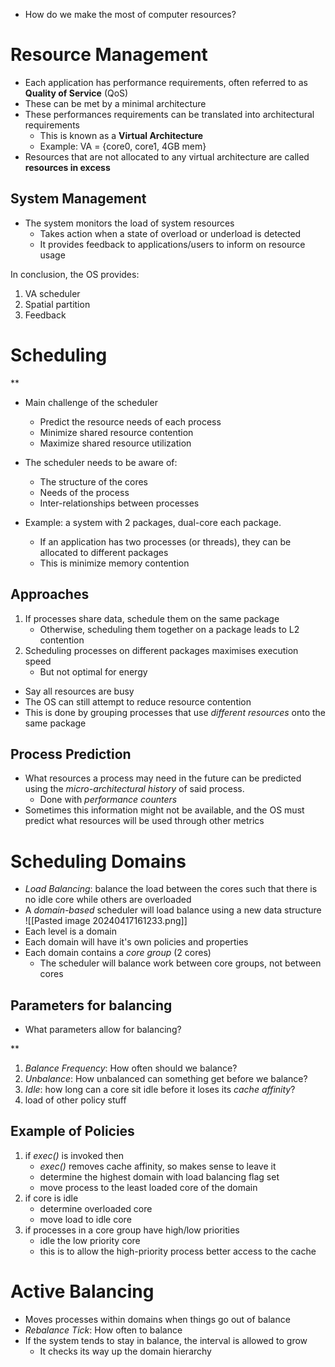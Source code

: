 - How do we make the most of computer resources?

# Resource Management
- Each application has performance requirements, often referred to as **Quality of Service** (QoS)
- These can be met by a minimal architecture
- These performances requirements can be translated into architectural requirements
	- This is known as a **Virtual Architecture**
	- Example: VA = {core0, core1, 4GB mem}
- Resources that are not allocated to any virtual architecture are called **resources in excess**

## System Management
- The system monitors the load of system resources
	- Takes action when a state of overload or underload is detected
	- It provides feedback to applications/users to inform on resource usage
	
In conclusion, the OS provides:
1) VA scheduler
2) Spatial partition
3) Feedback

# Scheduling
**
- Main challenge of the scheduler
	- Predict the resource needs of each process
	- Minimize shared resource contention
	- Maximize shared resource utilization
- The scheduler needs to be aware of:
	- The structure of the cores
	- Needs of the process
	- Inter-relationships between processes

- Example: a system with 2 packages, dual-core each package.
	- If an application has two processes (or threads), they can be allocated to different packages
	- This is minimize memory contention

## Approaches
1) If processes share data, schedule them on the same package
	- Otherwise, scheduling them together on a package leads to L2 contention
2) Scheduling processes on different packages maximises execution speed
	- But not optimal for energy

- Say all resources are busy
- The OS can still attempt to reduce resource contention
- This is done by grouping processes that use *different resources* onto the same package

## Process Prediction
- What resources a process may need in the future can be predicted using the *micro-architectural history* of said process.
	- Done with *performance counters*
- Sometimes this information might not be available, and the OS must predict what resources will be used through other metrics 

# Scheduling Domains
- *Load Balancing*: balance the load between the cores such that there is no idle core while others are overloaded
- A *domain-based* scheduler will load balance using a new data structure
![[Pasted image 20240417161233.png]]
- Each level is a domain
- Each domain will have it's own policies and properties
- Each domain contains a *core group* (2 cores)
	- The scheduler will balance work between core groups, not between cores

## Parameters for balancing
- What parameters allow for balancing?

**
1) *Balance Frequency*: How often should we balance?
2) *Unbalance*: How unbalanced can something get before we balance?
3) *Idle*: how long can a core sit idle before it loses its *cache affinity*?
4) load of other policy stuff

## Example of Policies
1) if *exec()* is invoked then
	- *exec()* removes cache affinity, so makes sense to leave it
	- determine the highest domain with load balancing flag set
	- move process to the least loaded core of the domain
2) if core is idle
	- determine overloaded core
	- move load to idle core
3) if processes in a core group have high/low priorities
	- idle the low priority core
	- this is to allow the high-priority process better access to the cache

# Active Balancing
- Moves processes within domains when things go out of balance
- *Rebalance Tick*: How often to balance
- If the system tends to stay in balance, the interval is allowed to grow
	- It checks its way up the domain hierarchy


